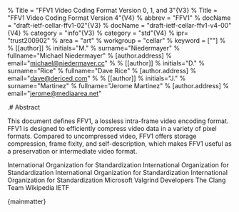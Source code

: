 % Title = "FFV1 Video Coding Format Version 0, 1, and 3"{V3}
% Title = "FFV1 Video Coding Format Version 4"{V4}
% abbrev = "FFV1"
% docName = "draft-ietf-cellar-ffv1-02"{V3}
% docName = "draft-ietf-cellar-ffv1-v4-00"{V4}
% category = "info"{V3}
% category = "std"{V4}
% ipr= "trust200902"
% area = "art"
% workgroup = "cellar"
% keyword = [""]
%
% [[author]]
% initials="M."
% surname="Niedermayer"
% fullname="Michael Niedermayer"
% [author.address]
% email="michael@niedermayer.cc"
%
% [[author]]
% initials="D."
% surname="Rice"
% fullname="Dave Rice"
% [author.address]
% email="dave@dericed.com"
%
% [[author]]
% initials="J."
% surname="Martinez"
% fullname="Jerome Martinez"
% [author.address]
% email="jerome@mediaarea.net"

.# Abstract

This document defines FFV1, a lossless intra-frame video encoding format. FFV1 is designed to efficiently compress video data in a variety of pixel formats. Compared to uncompressed video, FFV1 offers storage compression, frame fixity, and self-description, which makes FFV1 useful as a preservation or intermediate video format.

<reference anchor="ISO.15444-1.2016">
  <front>
    <title>Information technology -- JPEG 2000 image coding system: Core coding system</title>
    <author>
      <organization>International Organization for Standardization</organization>
    </author>
    <date month="October" year="2016" />
  </front>
</reference>

<reference anchor="ISO.14495-1.1999">
  <front>
    <title>Information technology -- Lossless and near-lossless compression of continuous-tone still images: Baseline</title>
    <author>
      <organization>International Organization for Standardization</organization>
    </author>
    <date month="December" year="1999" />
  </front>
</reference>

<reference anchor="ISO.14496-10.2014">
  <front>
    <title>Information technology -- Coding of audio-visual objects -- Part 10: Advanced Video Coding</title>
    <author>
      <organization>International Organization for Standardization</organization>
    </author>
    <date month="September" year="2014" />
  </front>
</reference>

<reference anchor="ISO.14496-12.2015">
  <front>
    <title>Information technology -- Coding of audio-visual objects -- Part 12: ISO base media file format</title>
    <author>
      <organization>International Organization for Standardization</organization>
    </author>
    <date month="December" year="2015" />
  </front>
</reference>

<reference anchor="range-coding">
  <front>
    <title>Range encoding: an algorithm for removing redundancy from a digitised message.</title>
    <author initials="G." surname="Nigel" fullname=""/>
    <author initials="N." surname="Martin" fullname=""/>
    <date month="July" year="1979" />
  </front>
  <seriesInfo name="Proc. Institution of Electronic and Radio Engineers International Conference on Video and Data Recording" value="" />
</reference>

<reference anchor="AVI" target="https://msdn.microsoft.com/en-us/library/windows/desktop/dd318189%28v=vs.85%29.aspx">
  <front>
    <title>AVI RIFF File Reference</title>
    <author>
      <organization>Microsoft</organization>
    </author>
    <date year="undated" />
  </front>
</reference>

<reference anchor="HuffYUV" target="https://web.archive.org/web/20040402121343/http://cultact-server.novi.dk/kpo/huffyuv/huffyuv.html">
  <front>
    <title>HuffYUV</title>
    <author initials="B." surname="Rudiak-Gould" fullname="Ben Rudiak-Gould"/>
    <date month="December" year="2003" />
  </front>
</reference>

<reference anchor="NUT" target="https://ffmpeg.org/~michael/nut.txt">
  <front>
    <title>NUT Open Container Format</title>
    <author initials="M." surname="Niedermayer" fullname="Michael Niedermayer"/>
    <date month="December" year="2013" />
  </front>
</reference>

<reference anchor="VALGRIND" target="https://valgrind.org/">
  <front>
    <title>Valgrind website</title>
    <author>
      <organization>Valgrind Developers</organization>
    </author>
    <date year="undated" />
  </front>
</reference>

<reference anchor="Address-Sanitizer" target="https://clang.llvm.org/docs/AddressSanitizer.html">
  <front>
    <title>ASAN AddressSanitizer website</title>
    <author>
      <organization>The Clang Team</organization>
    </author>
    <date year="undated" />
  </front>
</reference>

<reference anchor="REFIMPL" target="https://ffmpeg.org">
  <front>
    <title>The reference FFV1 implementation / the FFV1 codec in FFmpeg</title>
    <author initials="M." surname="Niedermayer" fullname="Michael Niedermayer"/>
    <date year="undated" />
  </front>
</reference>

<reference anchor="YCbCr" target="https://en.wikipedia.org/w/index.php?title=YCbCr">
  <front>
    <title>YCbCr</title>
    <author>
      <organization>Wikipedia</organization>
    </author>
    <date year="undated" />
  </front>
</reference>

<reference anchor="Matroska" target="https://datatracker.ietf.org/doc/draft-lhomme-cellar-matroska/">
  <front>
    <title>Matroska</title>
    <author>
      <organization>IETF</organization>
    </author>
    <date year="2016" />
  </front>
</reference>

<reference anchor="FFV1_V0" target="https://git.videolan.org/?p=ffmpeg.git;a=commit;h=b548f2b91b701e1235608ac882ea6df915167c7e">
  <front>
    <title>Commit to mark FFV1 version 0 as non-experimental</title>
    <author initials="M." surname="Niedermayer" fullname="Michael Niedermayer"/>
    <date month="April" year="2006" />
  </front>
</reference>

<reference anchor="FFV1_V1" target="https://git.videolan.org/?p=ffmpeg.git;a=commit;h=68f8d33becbd73b4d0aa277f472a6e8e72ea6849">
  <front>
    <title>Commit to release FFV1 version 1</title>
    <author initials="M." surname="Niedermayer" fullname="Michael Niedermayer"/>
    <date month="April" year="2009" />
  </front>
</reference>

<reference anchor="FFV1_V3" target="https://git.videolan.org/?p=ffmpeg.git;a=commit;h=abe76b851c05eea8743f6c899cbe5f7409b0f301">
  <front>
    <title>Commit to mark FFV1 version 3 as non-experimental</title>
    <author initials="M." surname="Niedermayer" fullname="Michael Niedermayer"/>
    <date month="August" year="2013" />
  </front>
</reference>

{mainmatter}
